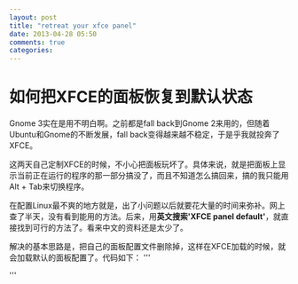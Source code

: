 ```yaml
---
layout: post
title: "retreat your xfce panel"
date: 2013-04-28 05:50
comments: true
categories: 
---
```

# 如何把XFCE的面板恢复到默认状态

Gnome 3实在是用不明白啊。之前都是fall back到Gnome 2来用的，但随着Ubuntu和Gnome的不断发展，fall back变得越来越不稳定，于是乎我就投奔了XFCE。

这两天自己定制XFCE的时候，不小心把面板玩坏了。具体来说，就是把面板上显示当前正在运行的程序的那一部分搞没了，而且不知道怎么搞回来，搞的我只能用Alt + Tab来切换程序。

在配置Linux最不爽的地方就是，出了小问题以后就要花大量的时间来弥补。网上查了半天，没有看到能用的方法。后来，用**英文搜索'XFCE panel default'**，就直接找到可行的方法了。看来中文的资料还是太少了。

解决的基本思路是，把自己的面板配置文件删除掉，这样在XFCE加载的时候，就会加载默认的面板配置了。代码如下：
'''

'''
